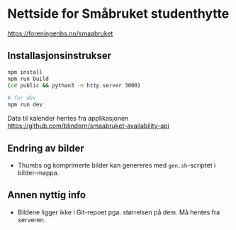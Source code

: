 # Nettside for Småbruket studenthytte

https://foreningenbs.no/smaabruket

## Installasjonsinstrukser

```bash
npm install
npm run build
(cd public && python3 -m http.server 3000)

# for dev
npm run dev
```

Data til kalender hentes fra applikasjonen https://github.com/blindern/smaabruket-availability-api

## Endring av bilder

* Thumbs og komprimerte bilder kan genereres med `gen.sh`-scriptet i bilder-mappa.

## Annen nyttig info

* Bildene ligger ikke i Git-repoet pga. størrelsen på dem. Må hentes fra serveren.
